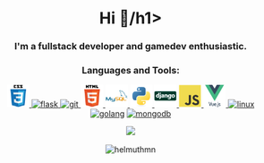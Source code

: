 <h1 align="center">Hi 👋/h1>
<h3 align="center">I'm a fullstack developer and gamedev enthusiastic.</h3>

<h3 align="center">Languages and Tools:</h3>
<p align="center"></a> </a> <a href="https://www.w3schools.com/css/" target="_blank"> <img src="https://raw.githubusercontent.com/devicons/devicon/master/icons/css3/css3-original-wordmark.svg" alt="css3" width="40" height="40"/> </a> </a> <a href="https://flask.palletsprojects.com/" target="_blank"> <img src="https://www.vectorlogo.zone/logos/pocoo_flask/pocoo_flask-icon.svg" alt="flask" width="40" height="40"/> </a> <a href="https://git-scm.com/" target="_blank"> <img src="https://www.vectorlogo.zone/logos/git-scm/git-scm-icon.svg" alt="git" width="40" height="40"/> </a> <a href="https://www.w3.org/html/" target="_blank"> <img src="https://raw.githubusercontent.com/devicons/devicon/master/icons/html5/html5-original-wordmark.svg" alt="html5" width="40" height="40"/> </a> </a> </a> <a href="https://www.mysql.com/" target="_blank"> <img src="https://raw.githubusercontent.com/devicons/devicon/master/icons/mysql/mysql-original-wordmark.svg" alt="mysql" width="40" height="40"/> </a> <a href="https://www.python.org" target="_blank"> <img src="https://raw.githubusercontent.com/devicons/devicon/master/icons/python/python-original.svg" alt="python" width="40" height="40"/> </a> <a href="https://www.djangoproject.com/" target="_blank"> <img src="https://raw.githubusercontent.com/devicons/devicon/master/icons/django/django-original.svg" alt="django" width="40" height="40"/> </a> <a href="https://developer.mozilla.org/en-US/docs/Web/JavaScript" target="_blank"> <img src="https://raw.githubusercontent.com/devicons/devicon/master/icons/javascript/javascript-original.svg" alt="javascript" width="40" height="40"/> </a> <a href="https://vuejs.org/" target="_blank"> <img src="https://raw.githubusercontent.com/devicons/devicon/master/icons/vuejs/vuejs-original-wordmark.svg" alt="vuejs" width="40" height="40"/> </a>  <a href="https://archlinux.org/" target="_blank"> <img src="https://cdn.jsdelivr.net/gh/devicons/devicon/icons/linux/linux-original.svg" alt="linux" width="40" height="40"/> </a> <a href="https://go.dev/" target="_blank">  <img src="https://cdn.jsdelivr.net/gh/devicons/devicon/icons/go/go-original-wordmark.svg" alt="golang" width="40" height="40"/></a> <a href="https://www.mongodb.com/" target="_blank">   <img src="https://cdn.jsdelivr.net/gh/devicons/devicon/icons/mongodb/mongodb-original-wordmark.svg" alt="mongodb" width="40" height="40"/></a></p>
<!-- 
<p><img align="left" src="https://github-readme-stats.vercel.app/api/top-langs?username=helmuthmn&show_icons=true&locale=en&layout=compact&theme=tokyonight" alt="helmuthmn" /></p> -->
<p align="center"><img src="https://github-readme-stats.vercel.app/api/top-langs/?username=helmuthmn&layout=compact&theme=tokyonight"/></p>
<p align="center"><img src="https://github-readme-stats.vercel.app/api?username=HelmuthMN&show_icons=true&theme=tokyonight" alt="helmuthmn" /></p>


